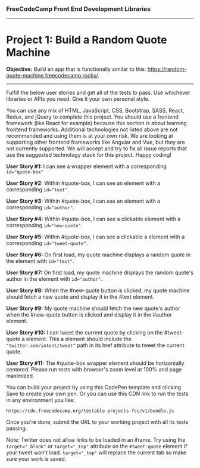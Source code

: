 ### FreeCodeCamp Front End Development Libraries

---

# Project 1: Build a Random Quote Machine

**Objective:** Build an app that is functionally similar to this:
https://random-quote-machine.freecodecamp.rocks/.

---

Fulfill the below user stories and get all of the tests to pass. Use whichever libraries or APIs you need. Give it your own personal style.

You can use any mix of HTML, JavaScript, CSS, Bootstrap, SASS, React, Redux, and jQuery to complete this project. You should use a frontend framework (like React for example) because this section is about learning frontend frameworks. Additional technologies not listed above are not recommended and using them is at your own risk. We are looking at supporting other frontend frameworks like Angular and Vue, but they are not currently supported. We will accept and try to fix all issue reports that use the suggested technology stack for this project. Happy coding!

**User Story #1:** I can see a wrapper element with a corresponding `id="quote-box"`

**User Story #2:** Within #quote-box, I can see an element with a corresponding `id="text"`.

**User Story #3:** Within #quote-box, I can see an element with a corresponding `id="author"`.

**User Story #4:** Within #quote-box, I can see a clickable element with a corresponding `id="new-quote"`.

**User Story #5:** Within #quote-box, I can see a clickable a element with a corresponding `id="tweet-quote"`.

**User Story #6:** On first load, my quote machine displays a random quote in the element with `id="text"`.

**User Story #7:** On first load, my quote machine displays the random quote's author in the element with `id="author"`.

**User Story #8:** When the #new-quote button is clicked, my quote machine should fetch a new quote and display it in the #text element.

**User Story #9:** My quote machine should fetch the new quote's author when the #new-quote button is clicked and display it in the #author element.

**User Story #10:** I can tweet the current quote by clicking on the #tweet-quote a element. This a element should include the `"twitter.com/intent/tweet"` path in its href attribute to tweet the current quote.

**User Story #11:** The #quote-box wrapper element should be horizontally centered. Please run tests with browser's zoom level at 100% and page maximized.

You can build your project by using this CodePen template and clicking Save to create your own pen. Or you can use this CDN link to run the tests in any environment you like:

```
https://cdn.freecodecamp.org/testable-projects-fcc/v1/bundle.js
```

Once you're done, submit the URL to your working project with all its tests passing.

Note: Twitter does not allow links to be loaded in an iframe. Try using the `target="_blank"` or `target="_top"` attribute on the `#tweet-quote` element if your tweet won't load. `target="_top"` will replace the current tab so make sure your work is saved.

